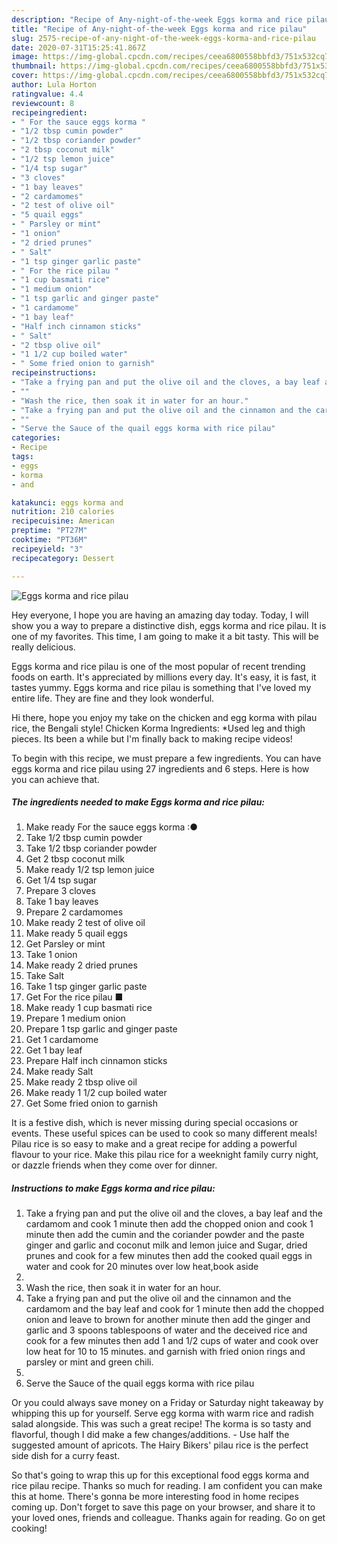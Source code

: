 ```yaml
---
description: "Recipe of Any-night-of-the-week Eggs korma and rice pilau"
title: "Recipe of Any-night-of-the-week Eggs korma and rice pilau"
slug: 2575-recipe-of-any-night-of-the-week-eggs-korma-and-rice-pilau
date: 2020-07-31T15:25:41.867Z
image: https://img-global.cpcdn.com/recipes/ceea6800558bbfd3/751x532cq70/eggs-korma-and-rice-pilau-recipe-main-photo.jpg
thumbnail: https://img-global.cpcdn.com/recipes/ceea6800558bbfd3/751x532cq70/eggs-korma-and-rice-pilau-recipe-main-photo.jpg
cover: https://img-global.cpcdn.com/recipes/ceea6800558bbfd3/751x532cq70/eggs-korma-and-rice-pilau-recipe-main-photo.jpg
author: Lula Horton
ratingvalue: 4.4
reviewcount: 8
recipeingredient:
- " For the sauce eggs korma "
- "1/2 tbsp cumin powder"
- "1/2 tbsp coriander powder"
- "2 tbsp coconut milk"
- "1/2 tsp lemon juice"
- "1/4 tsp sugar"
- "3 cloves"
- "1 bay leaves"
- "2 cardamomes"
- "2 test of olive oil"
- "5 quail eggs"
- " Parsley or mint"
- "1 onion"
- "2 dried prunes"
- " Salt"
- "1 tsp ginger garlic paste"
- " For the rice pilau "
- "1 cup basmati rice"
- "1 medium onion"
- "1 tsp garlic and ginger paste"
- "1 cardamome"
- "1 bay leaf"
- "Half inch cinnamon sticks"
- " Salt"
- "2 tbsp olive oil"
- "1 1/2 cup boiled water"
- " Some fried onion to garnish"
recipeinstructions:
- "Take a frying pan and put the olive oil and the cloves, a bay leaf and the cardamom and cook 1 minute then add the chopped onion and cook 1 minute then add the cumin and the coriander powder and the paste ginger and garlic and coconut milk and lemon juice and Sugar, dried prunes and cook for a few minutes then add the cooked quail eggs in water and cook for 20 minutes over low heat,book aside"
- ""
- "Wash the rice, then soak it in water for an hour."
- "Take a frying pan and put the olive oil and the cinnamon and the cardamom and the bay leaf and cook for 1 minute then add the chopped onion and leave to brown for another minute then add the ginger and garlic and 3 spoons tablespoons of water and the deceived rice and cook for a few minutes then add 1 and 1/2 cups of water and cook over low heat for 10 to 15 minutes. and garnish with fried onion rings and parsley or mint and green chili."
- ""
- "Serve the Sauce of the quail eggs korma with rice pilau"
categories:
- Recipe
tags:
- eggs
- korma
- and

katakunci: eggs korma and 
nutrition: 210 calories
recipecuisine: American
preptime: "PT27M"
cooktime: "PT36M"
recipeyield: "3"
recipecategory: Dessert

---
```



![Eggs korma and rice pilau](https://img-global.cpcdn.com/recipes/ceea6800558bbfd3/751x532cq70/eggs-korma-and-rice-pilau-recipe-main-photo.jpg)

Hey everyone, I hope you are having an amazing day today. Today, I will show you a way to prepare a distinctive dish, eggs korma and rice pilau. It is one of my favorites. This time, I am going to make it a bit tasty. This will be really delicious.

Eggs korma and rice pilau is one of the most popular of recent trending foods on earth. It's appreciated by millions every day. It's easy, it is fast, it tastes yummy. Eggs korma and rice pilau is something that I've loved my entire life. They are fine and they look wonderful.

Hi there, hope you enjoy my take on the chicken and egg korma with pilau rice, the Bengali style! Chicken Korma Ingredients: *Used leg and thigh pieces. Its been a while but I&#39;m finally back to making recipe videos!


To begin with this recipe, we must prepare a few ingredients. You can have eggs korma and rice pilau using 27 ingredients and 6 steps. Here is how you can achieve that.

<!--inarticleads1-->

##### The ingredients needed to make Eggs korma and rice pilau:

1. Make ready  For the sauce eggs korma :●
1. Take 1/2 tbsp cumin powder
1. Take 1/2 tbsp coriander powder
1. Get 2 tbsp coconut milk
1. Make ready 1/2 tsp lemon juice
1. Get 1/4 tsp sugar
1. Prepare 3 cloves
1. Take 1 bay leaves
1. Prepare 2 cardamomes
1. Make ready 2 test of olive oil
1. Make ready 5 quail eggs
1. Get  Parsley or mint
1. Take 1 onion
1. Make ready 2 dried prunes
1. Take  Salt
1. Take 1 tsp ginger garlic paste
1. Get  For the rice pilau ■
1. Make ready 1 cup basmati rice
1. Prepare 1 medium onion
1. Prepare 1 tsp garlic and ginger paste
1. Get 1 cardamome
1. Get 1 bay leaf
1. Prepare Half inch cinnamon sticks
1. Make ready  Salt
1. Make ready 2 tbsp olive oil
1. Make ready 1 1/2 cup boiled water
1. Get  Some fried onion to garnish


It is a festive dish, which is never missing during special occasions or events. These useful spices can be used to cook so many different meals! Pilau rice is so easy to make and a great recipe for adding a powerful flavour to your rice. Make this pilau rice for a weeknight family curry night, or dazzle friends when they come over for dinner. 

<!--inarticleads2-->

##### Instructions to make Eggs korma and rice pilau:

1. Take a frying pan and put the olive oil and the cloves, a bay leaf and the cardamom and cook 1 minute then add the chopped onion and cook 1 minute then add the cumin and the coriander powder and the paste ginger and garlic and coconut milk and lemon juice and Sugar, dried prunes and cook for a few minutes then add the cooked quail eggs in water and cook for 20 minutes over low heat,book aside
1. 
1. Wash the rice, then soak it in water for an hour.
1. Take a frying pan and put the olive oil and the cinnamon and the cardamom and the bay leaf and cook for 1 minute then add the chopped onion and leave to brown for another minute then add the ginger and garlic and 3 spoons tablespoons of water and the deceived rice and cook for a few minutes then add 1 and 1/2 cups of water and cook over low heat for 10 to 15 minutes. and garnish with fried onion rings and parsley or mint and green chili.
1. 
1. Serve the Sauce of the quail eggs korma with rice pilau


Or you could always save money on a Friday or Saturday night takeaway by whipping this up for yourself. Serve egg korma with warm rice and radish salad alongside. This was such a great recipe! The korma is so tasty and flavorful, though I did make a few changes/additions. - Use half the suggested amount of apricots. The Hairy Bikers&#39; pilau rice is the perfect side dish for a curry feast. 

So that's going to wrap this up for this exceptional food eggs korma and rice pilau recipe. Thanks so much for reading. I am confident you can make this at home. There's gonna be more interesting food in home recipes coming up. Don't forget to save this page on your browser, and share it to your loved ones, friends and colleague. Thanks again for reading. Go on get cooking!
